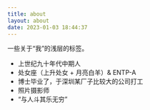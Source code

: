 ```yaml
---
title: about
layout: about
date: 2023-01-03 18:44:37
---
```


<!-- <p class="note note-primary">
先说正事 / Business First
</p> -->

<!-- [简历](resume-zh.pdf) / [Résumé](resume-en.pdf) -->

<p class="note note-success">
一些关于“我”的浅层的标签。
</p>

- 上世纪九十年代中期人
- 处女座（上升处女 + 月亮白羊）& ENTP-A
- 博士毕业了，于深圳某厂子比较大的公司打工
- 照片摄影师
- “与人斗其乐无穷”